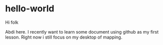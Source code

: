 # hello-world

Hi folk

Abdi here. I recently want to learn some document using github as my first lesson.
Right now i still focus on my desktop of mapping.
